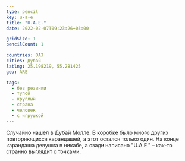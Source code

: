 ```yaml
---
type: pencil
key: u-a-e
title: "U.A.E."
date: 2022-02-07T09:23:26+03:00

gridSize: 1
pencilCount: 1

countries: ОАЭ
cities: Дубай
latlng: 25.198219, 55.281425
geo: ARE

tags:
  - без резинки
  - тупой
  - круглый
  - страна
  - человек
  - с игрушкой
---
```


Случайно нашел в Дубай Молле. В коробке было много других повторяющихся карандашей, а этот остался только один. На конце карандаша девушка в никабе, а сзади написано "U.A.E." – как-то странно выглядит с точками.
